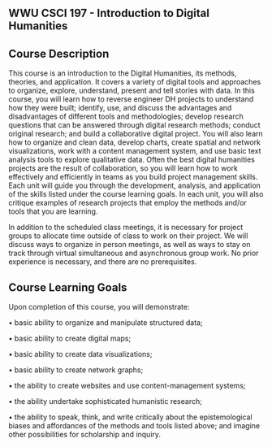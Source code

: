 ## WWU CSCI 197 - Introduction to Digital Humanities 

## Course Description

This course is an introduction to the Digital Humanities, its methods, theories, and application. It covers a variety of digital tools and approaches to organize, explore, understand, present and tell stories with data. In this course, you will learn how to reverse engineer DH projects to understand how they were built; identify, use, and discuss the advantages and disadvantages of different tools and methodologies; develop research questions that can be answered through digital research methods; conduct original research; and build a collaborative digital project. You will also learn how to organize and clean data, develop charts, create spatial and network visualizations, work with a content management system, and use basic text analysis tools to explore qualitative data. Often the best digital humanities projects are the result of collaboration, so you will learn how to work effectively and efficiently in teams as you build project management skills. Each unit will guide you through the development, analysis, and application of the skills listed under the course learning goals. In each unit, you will also critique examples of research projects that employ the methods and/or tools that you are learning.

In addition to the scheduled class meetings, it is necessary for project groups to allocate time outside of class to work on their project. We will discuss ways to organize in person meetings, as well as ways to stay on track through virtual simultaneous and asynchronous group work. No prior experience is necessary, and there are no prerequisites.

## Course Learning Goals

Upon completion of this course, you will demonstrate:

• basic ability to organize and manipulate structured data;

• basic ability to create digital maps;

• basic ability to create data visualizations;

• basic ability to create network graphs;

• the ability to create websites and use content-management systems;

• the ability undertake sophisticated humanistic research;

• the ability to speak, think, and write critically about the epistemological biases and affordances of the methods and tools listed above; and imagine other possibilities for scholarship and inquiry. 


